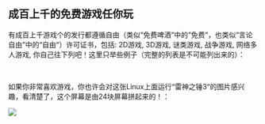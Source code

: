 

<div id="corps">

<h2>成百上千的免费游戏任你玩</h2>

有成百上千游戏个的发行都遵循自由（类似“免费啤酒“中的“免费“，也类似“言论自由”中的“自由“）许可证书，包括: 2D游戏, 3D游戏, 谜类游戏, 战争游戏, 网络多人游戏, 你自己往下列吧！这里只举些例子（完整的列表是不可能列出来的）：

<div id="items">



<br class="clearboth" />
</div>

如果你非常喜欢游戏，你也许会对这张Linux上面运行“雷神之锤3“的图片感兴趣，看清楚了，这个屏幕是由24块屏幕拼起来的！：

<a href="Images/quake_24_screens.jpg"><img src="Images/quake_24_screens_thumbnail.jpg" /></a>

</div>


